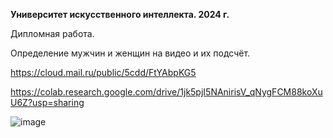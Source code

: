 **Университет искусственного интеллекта. 2024 г.**

Дипломная работа. 

Определение мужчин и женщин на видео и их подсчёт.


https://cloud.mail.ru/public/5cdd/FtYAbpKG5

https://colab.research.google.com/drive/1jk5pjI5NAnirisV_qNygFCM88koXuU6Z?usp=sharing



![image](https://github.com/user-attachments/assets/a40d7f66-809f-49e8-8944-79c8ed72034e)
